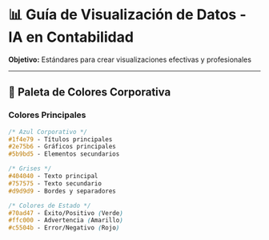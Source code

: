 # 📊 Guía de Visualización de Datos - IA en Contabilidad

**Objetivo:** Estándares para crear visualizaciones efectivas y profesionales

---

## 🎨 Paleta de Colores Corporativa

### Colores Principales
```css
/* Azul Corporativo */
#1f4e79 - Títulos principales
#2e75b6 - Gráficos principales
#5b9bd5 - Elementos secundarios

/* Grises */
#404040 - Texto principal
#757575 - Texto secundario
#d9d9d9 - Bordes y separadores

/* Colores de Estado */
#70ad47 - Éxito/Positivo (Verde)
#ffc000 - Advertencia (Amarillo)
#c5504b - Error/Negativo (Rojo)
